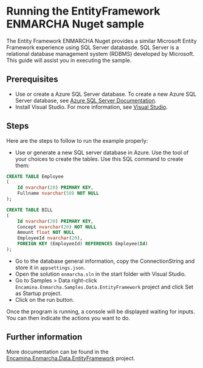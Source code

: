 # Running the EntityFramework ENMARCHA Nuget sample

The Entity Framework ENMARCHA Nuget provides a similar Microsoft Entity Framework experience using SQL Server databasde. SQL Server is a relational database management system (RDBMS) developed by Microsoft. This guide will assist you in executing the sample.


## Prerequisites

- Use or create a Azure SQL Server database. To create a new Azure SQL Server database, see [Azure SQL Server Documentation](https://azure.microsoft.com/es-es/products/azure-sql/database/).
- Install Visual Studio. For more information, see [Visual Studio](https://visualstudio.microsoft.com).

## Steps

Here are the steps to follow to run the example properly:

- Use or generate a new SQL server database in Azure. Use the tool of your choices to create the tables. Use this SQL command to create them:

```sql
CREATE TABLE Employee
(
    Id nvarchar(20) PRIMARY KEY,
    Fullname nvarchar(50) NOT NULL
);

CREATE TABLE BILL
(
    Id nvarchar(20) PRIMARY KEY,
    Concept nvarchar(20) NOT NULL
    Amount float NOT NULL
    EmployeeId nvarchar(20),
    FOREIGN KEY (EmployeeId) REFERENCES Employee(Id)
);
```
- Go to the database general information, copy the ConnectionString and store it in `appsettings.json`.
- Open the solution `enmarcha.sln` in the start folder with Visual Studio.
- Go to Samples > Data right-click `Encamina.Enmarcha.Samples.Data.EntityFramework` project and click Set as Startup project.
- Click on the run button.

Once the program is running, a console will be displayed waiting for inputs. You can then indicate the actions you want to do.

## Further information

More documentation can be found in the [Encamina.Enmarcha.Data.EntityFramework](
../../../src/Encamina.Enmarcha.Data.EntityFramework/README.md) project.